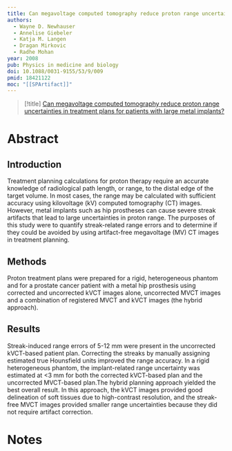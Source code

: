 ```yaml
---
title: Can megavoltage computed tomography reduce proton range uncertainties in treatment plans for patients with large metal implants?
authors:
  - Wayne D. Newhauser
  - Annelise Giebeler
  - Katja M. Langen
  - Dragan Mirkovic
  - Radhe Mohan
year: 2008
pub: Physics in medicine and biology
doi: 10.1088/0031-9155/53/9/009
pmid: 18421122
moc: "[[SPArtifact]]"
---
```

>[!title]
[Can megavoltage computed tomography reduce proton range uncertainties in treatment plans for patients with large metal implants?](https://pubmed.ncbi.nlm.nih.gov/18421122/)

# Abstract
## Introduction
Treatment planning calculations for proton therapy require an accurate knowledge of radiological path length, or range, to the distal edge of the target volume. In most cases, the range may be calculated with sufficient accuracy using kilovoltage (kV) computed tomography (CT) images. However, metal implants such as hip prostheses can cause severe streak artifacts that lead to large uncertainties in proton range. The purposes of this study were to quantify streak-related range errors and to determine if they could be avoided by using artifact-free megavoltage (MV) CT images in treatment planning.

## Methods
Proton treatment plans were prepared for a rigid, heterogeneous phantom and for a prostate cancer patient with a metal hip prosthesis using corrected and uncorrected kVCT images alone, uncorrected MVCT images and a combination of registered MVCT and kVCT images (the hybrid approach).

## Results
Streak-induced range errors of 5-12 mm were present in the uncorrected kVCT-based patient plan. Correcting the streaks by manually assigning estimated true Hounsfield units improved the range accuracy. In a rigid heterogeneous phantom, the implant-related range uncertainty was estimated at <3 mm for both the corrected kVCT-based plan and the uncorrected MVCT-based plan.The hybrid planning approach yielded the best overall result. In this approach, the kVCT images provided good delineation of soft tissues due to high-contrast resolution, and the streak-free MVCT images provided smaller range uncertainties because they did not require artifact correction.

# Notes